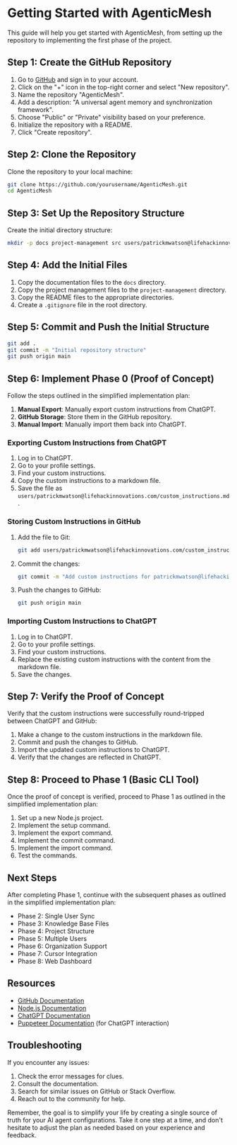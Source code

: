 # Getting Started with AgenticMesh

This guide will help you get started with AgenticMesh, from setting up the repository to implementing the first phase of the project.

## Step 1: Create the GitHub Repository

1. Go to [GitHub](https://github.com) and sign in to your account.
2. Click on the "+" icon in the top-right corner and select "New repository".
3. Name the repository "AgenticMesh".
4. Add a description: "A universal agent memory and synchronization framework".
5. Choose "Public" or "Private" visibility based on your preference.
6. Initialize the repository with a README.
7. Click "Create repository".

## Step 2: Clone the Repository

Clone the repository to your local machine:

```bash
git clone https://github.com/yourusername/AgenticMesh.git
cd AgenticMesh
```

## Step 3: Set Up the Repository Structure

Create the initial directory structure:

```bash
mkdir -p docs project-management src users/patrickmwatson@lifehackinnovations.com users/patrickmwatson@gmail.com organization/Life_Hack_Innovations
```

## Step 4: Add the Initial Files

1. Copy the documentation files to the `docs` directory.
2. Copy the project management files to the `project-management` directory.
3. Copy the README files to the appropriate directories.
4. Create a `.gitignore` file in the root directory.

## Step 5: Commit and Push the Initial Structure

```bash
git add .
git commit -m "Initial repository structure"
git push origin main
```

## Step 6: Implement Phase 0 (Proof of Concept)

Follow the steps outlined in the simplified implementation plan:

1. **Manual Export**: Manually export custom instructions from ChatGPT.
2. **GitHub Storage**: Store them in the GitHub repository.
3. **Manual Import**: Manually import them back into ChatGPT.

### Exporting Custom Instructions from ChatGPT

1. Log in to ChatGPT.
2. Go to your profile settings.
3. Find your custom instructions.
4. Copy the custom instructions to a markdown file.
5. Save the file as `users/patrickmwatson@lifehackinnovations.com/custom_instructions.md`.

### Storing Custom Instructions in GitHub

1. Add the file to Git:
   ```bash
   git add users/patrickmwatson@lifehackinnovations.com/custom_instructions.md
   ```
2. Commit the changes:
   ```bash
   git commit -m "Add custom instructions for patrickmwatson@lifehackinnovations.com"
   ```
3. Push the changes to GitHub:
   ```bash
   git push origin main
   ```

### Importing Custom Instructions to ChatGPT

1. Log in to ChatGPT.
2. Go to your profile settings.
3. Find your custom instructions.
4. Replace the existing custom instructions with the content from the markdown file.
5. Save the changes.

## Step 7: Verify the Proof of Concept

Verify that the custom instructions were successfully round-tripped between ChatGPT and GitHub:

1. Make a change to the custom instructions in the markdown file.
2. Commit and push the changes to GitHub.
3. Import the updated custom instructions to ChatGPT.
4. Verify that the changes are reflected in ChatGPT.

## Step 8: Proceed to Phase 1 (Basic CLI Tool)

Once the proof of concept is verified, proceed to Phase 1 as outlined in the simplified implementation plan:

1. Set up a new Node.js project.
2. Implement the setup command.
3. Implement the export command.
4. Implement the commit command.
5. Implement the import command.
6. Test the commands.

## Next Steps

After completing Phase 1, continue with the subsequent phases as outlined in the simplified implementation plan:

- Phase 2: Single User Sync
- Phase 3: Knowledge Base Files
- Phase 4: Project Structure
- Phase 5: Multiple Users
- Phase 6: Organization Support
- Phase 7: Cursor Integration
- Phase 8: Web Dashboard

## Resources

- [GitHub Documentation](https://docs.github.com)
- [Node.js Documentation](https://nodejs.org/en/docs/)
- [ChatGPT Documentation](https://platform.openai.com/docs)
- [Puppeteer Documentation](https://pptr.dev/) (for ChatGPT interaction)

## Troubleshooting

If you encounter any issues:

1. Check the error messages for clues.
2. Consult the documentation.
3. Search for similar issues on GitHub or Stack Overflow.
4. Reach out to the community for help.

Remember, the goal is to simplify your life by creating a single source of truth for your AI agent configurations. Take it one step at a time, and don't hesitate to adjust the plan as needed based on your experience and feedback.